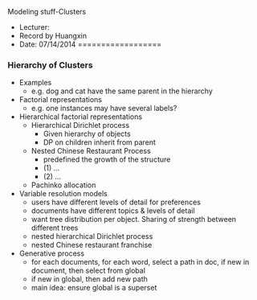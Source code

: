 Modeling stuff-Clusters

* Lecturer: 
* Record by Huangxin
* Date: 07/14/2014
==================

### Hierarchy of Clusters
- Examples
	- e.g. dog and cat have the same parent in the hierarchy
- Factorial representations
	- e.g. one instances may have several labels?
- Hierarchical factorial representations
	- Hierarchical Dirichlet process
		- Given hierarchy of objects
		- DP on children inherit from parent
	- Nested Chinese Restaurant Process
		- predefined the growth of the structure
		- (1) ...
		- (2) ...
	- Pachinko allocation
- Variable resolution models
	- users have different levels of detail for preferences
	- documents have different topics & levels of detail
	- want tree distribution per object. Sharing of strength between different trees
	- nested hierarchical Dirichlet process
	- nested Chinese restaurant franchise
- Generative process
	- for each documents, for each word, select a path in doc, if new in document, then select from global
	- if new in global, then add new path
	- main idea: ensure global is a superset

	
	
	